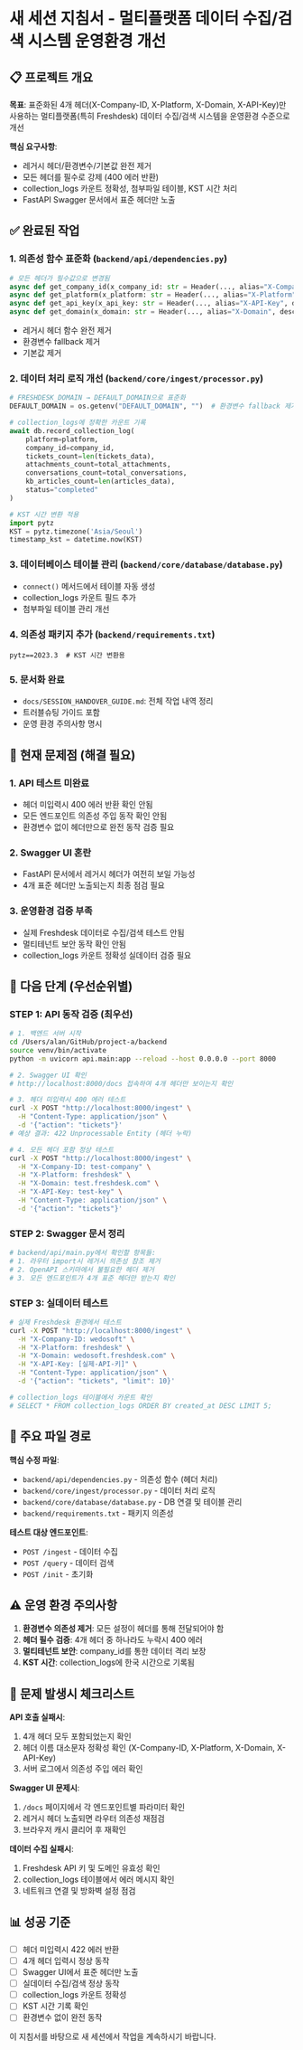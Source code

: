 # 새 세션 지침서 - 멀티플랫폼 데이터 수집/검색 시스템 운영환경 개선

## 📋 프로젝트 개요

**목표**: 표준화된 4개 헤더(X-Company-ID, X-Platform, X-Domain, X-API-Key)만 사용하는 멀티플랫폼(특히 Freshdesk) 데이터 수집/검색 시스템을 운영환경 수준으로 개선

**핵심 요구사항**:
- 레거시 헤더/환경변수/기본값 완전 제거
- 모든 헤더를 필수로 강제 (400 에러 반환)
- collection_logs 카운트 정확성, 첨부파일 테이블, KST 시간 처리
- FastAPI Swagger 문서에서 표준 헤더만 노출

## ✅ 완료된 작업

### 1. **의존성 함수 표준화** (`backend/api/dependencies.py`)
```python
# 모든 헤더가 필수값으로 변경됨
async def get_company_id(x_company_id: str = Header(..., alias="X-Company-ID", description="회사 ID (필수)"))
async def get_platform(x_platform: str = Header(..., alias="X-Platform", description="플랫폼 식별자 (필수)"))
async def get_api_key(x_api_key: str = Header(..., alias="X-API-Key", description="API 키 (필수)"))
async def get_domain(x_domain: str = Header(..., alias="X-Domain", description="플랫폼 도메인 (필수)"))
```
- 레거시 헤더 함수 완전 제거
- 환경변수 fallback 제거
- 기본값 제거

### 2. **데이터 처리 로직 개선** (`backend/core/ingest/processor.py`)
```python
# FRESHDESK_DOMAIN → DEFAULT_DOMAIN으로 표준화
DEFAULT_DOMAIN = os.getenv("DEFAULT_DOMAIN", "")  # 환경변수 fallback 제거됨

# collection_logs에 정확한 카운트 기록
await db.record_collection_log(
    platform=platform,
    company_id=company_id,
    tickets_count=len(tickets_data),
    attachments_count=total_attachments,
    conversations_count=total_conversations,
    kb_articles_count=len(articles_data),
    status="completed"
)

# KST 시간 변환 적용
import pytz
KST = pytz.timezone('Asia/Seoul')
timestamp_kst = datetime.now(KST)
```

### 3. **데이터베이스 테이블 관리** (`backend/core/database/database.py`)
- `connect()` 메서드에서 테이블 자동 생성
- collection_logs 카운트 필드 추가
- 첨부파일 테이블 관리 개선

### 4. **의존성 패키지 추가** (`backend/requirements.txt`)
```
pytz==2023.3  # KST 시간 변환용
```

### 5. **문서화 완료**
- `docs/SESSION_HANDOVER_GUIDE.md`: 전체 작업 내역 정리
- 트러블슈팅 가이드 포함
- 운영 환경 주의사항 명시

## 🔴 현재 문제점 (해결 필요)

### 1. **API 테스트 미완료**
- 헤더 미입력시 400 에러 반환 확인 안됨
- 모든 엔드포인트 의존성 주입 동작 확인 안됨
- 환경변수 없이 헤더만으로 완전 동작 검증 필요

### 2. **Swagger UI 혼란**
- FastAPI 문서에서 레거시 헤더가 여전히 보일 가능성
- 4개 표준 헤더만 노출되는지 최종 점검 필요

### 3. **운영환경 검증 부족**
- 실제 Freshdesk 데이터로 수집/검색 테스트 안됨
- 멀티테넌트 보안 동작 확인 안됨
- collection_logs 카운트 정확성 실데이터 검증 필요

## 🎯 다음 단계 (우선순위별)

### **STEP 1: API 동작 검증 (최우선)**
```bash
# 1. 백엔드 서버 시작
cd /Users/alan/GitHub/project-a/backend
source venv/bin/activate
python -m uvicorn api.main:app --reload --host 0.0.0.0 --port 8000

# 2. Swagger UI 확인
# http://localhost:8000/docs 접속하여 4개 헤더만 보이는지 확인

# 3. 헤더 미입력시 400 에러 테스트
curl -X POST "http://localhost:8000/ingest" \
  -H "Content-Type: application/json" \
  -d '{"action": "tickets"}'
# 예상 결과: 422 Unprocessable Entity (헤더 누락)

# 4. 모든 헤더 포함 정상 테스트  
curl -X POST "http://localhost:8000/ingest" \
  -H "X-Company-ID: test-company" \
  -H "X-Platform: freshdesk" \
  -H "X-Domain: test.freshdesk.com" \
  -H "X-API-Key: test-key" \
  -H "Content-Type: application/json" \
  -d '{"action": "tickets"}'
```

### **STEP 2: Swagger 문서 정리**
```python
# backend/api/main.py에서 확인할 항목들:
# 1. 라우터 import시 레거시 의존성 참조 제거
# 2. OpenAPI 스키마에서 불필요한 헤더 제거
# 3. 모든 엔드포인트가 4개 표준 헤더만 받는지 확인
```

### **STEP 3: 실데이터 테스트**
```bash
# 실제 Freshdesk 환경에서 테스트
curl -X POST "http://localhost:8000/ingest" \
  -H "X-Company-ID: wedosoft" \
  -H "X-Platform: freshdesk" \
  -H "X-Domain: wedosoft.freshdesk.com" \
  -H "X-API-Key: [실제-API-키]" \
  -H "Content-Type: application/json" \
  -d '{"action": "tickets", "limit": 10}'

# collection_logs 테이블에서 카운트 확인
# SELECT * FROM collection_logs ORDER BY created_at DESC LIMIT 5;
```

## 🔧 주요 파일 경로

**핵심 수정 파일**:
- `backend/api/dependencies.py` - 의존성 함수 (헤더 처리)
- `backend/core/ingest/processor.py` - 데이터 처리 로직
- `backend/core/database/database.py` - DB 연결 및 테이블 관리
- `backend/requirements.txt` - 패키지 의존성

**테스트 대상 엔드포인트**:
- `POST /ingest` - 데이터 수집
- `POST /query` - 데이터 검색  
- `POST /init` - 초기화

## ⚠️ 운영 환경 주의사항

1. **환경변수 의존성 제거**: 모든 설정이 헤더를 통해 전달되어야 함
2. **헤더 필수 검증**: 4개 헤더 중 하나라도 누락시 400 에러
3. **멀티테넌트 보안**: company_id를 통한 데이터 격리 보장
4. **KST 시간**: collection_logs에 한국 시간으로 기록됨

## 🚨 문제 발생시 체크리스트

**API 호출 실패시**:
1. 4개 헤더 모두 포함되었는지 확인
2. 헤더 이름 대소문자 정확성 확인 (X-Company-ID, X-Platform, X-Domain, X-API-Key)
3. 서버 로그에서 의존성 주입 에러 확인

**Swagger UI 문제시**:
1. `/docs` 페이지에서 각 엔드포인트별 파라미터 확인
2. 레거시 헤더 노출되면 라우터 의존성 재점검
3. 브라우저 캐시 클리어 후 재확인

**데이터 수집 실패시**:
1. Freshdesk API 키 및 도메인 유효성 확인
2. collection_logs 테이블에서 에러 메시지 확인
3. 네트워크 연결 및 방화벽 설정 점검

## 📊 성공 기준

- [ ] 헤더 미입력시 422 에러 반환
- [ ] 4개 헤더 입력시 정상 동작
- [ ] Swagger UI에서 표준 헤더만 노출
- [ ] 실데이터 수집/검색 정상 동작
- [ ] collection_logs 카운트 정확성
- [ ] KST 시간 기록 확인
- [ ] 환경변수 없이 완전 동작

이 지침서를 바탕으로 새 세션에서 작업을 계속하시기 바랍니다.
